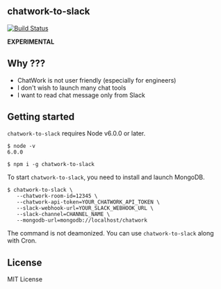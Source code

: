 chatwork-to-slack
-----------------

[![Build Status](https://img.shields.io/travis/pine613/chatwork-to-slack/master.svg)](https://travis-ci.org/pine613/chatwork-to-slack)

**EXPERIMENTAL**

## Why ???
- ChatWork is not user friendly (especially for engineers)
- I don't wish to launch many chat tools
- I want to read chat message only from Slack

## Getting started
`chatwork-to-slack` requires Node v6.0.0 or later.

```
$ node -v
6.0.0

$ npm i -g chatwork-to-slack
```

To start `chatwork-to-slack`, you need to install and launch MongoDB.

```
$ chatwork-to-slack \
   --chatwork-room-id=12345 \
   --chatwork-api-token=YOUR_CHATWORK_API_TOKEN \
   --slack-webhook-url=YOUR_SLACK_WEBHOOK_URL \
   --slack-channel=CHANNEL_NAME \
   --mongodb-url=mongodb://localhost/chatwork
```

The command is not deamonized.
You can use `chatwork-to-slack` along with Cron.

## License
MIT License
